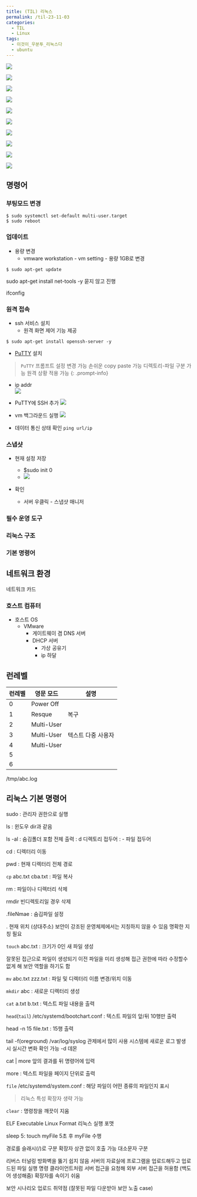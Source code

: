 ```yaml
---
title: (TIL) 리눅스
permalink: /til-23-11-03
categories:
  - TIL
  - Linux
tags:
  - 이것이_우분투_리눅스다
  - ubuntu
---
```

![](https://i.imgur.com/bXtvxpz.png)


![](https://i.imgur.com/ghynavu.png)

![](https://i.imgur.com/Yp3RHw5.png)


![](https://i.imgur.com/PUYjBwO.png)

![](https://i.imgur.com/f13y5d5.png)

![](https://i.imgur.com/HmJfIKJ.png)

![](https://i.imgur.com/suO4zFL.png)

![](https://i.imgur.com/3oCONhv.png)

![](https://i.imgur.com/5I5YUrV.png)

![](https://i.imgur.com/LHuoZq0.png)


## 명령어
### 부팅모드 변경
```
$ sudo systemctl set-default multi-user.target
$ sudo reboot
```
### 업데이트
- 용량 변경 
	- vmware workstation - vm setting - 용량 1GB로 변경 
```
$ sudo apt-get update
```

sudo apt-get install net-tools -y
묻지 않고 진행

ifconfig
### 원격 접속
- ssh 서비스 설치
	- 원격 화면 제어 기능 제공
```
$ sudo apt-get install openssh-server -y
```



- [PuTTY](https://www.putty.org/) 설치

>`PuTTY`
프롬프트 설정 변경 가능
손쉬운 copy paste 가능
디렉토리-파일 구분 가능
원격 상황 적용 가능
{: .prompt-info}

- ip addr  
	![](https://i.imgur.com/JAjHaWC.png)

- PuTTY에 SSH 추가
![](https://i.imgur.com/RWonmxA.png)


- vm 백그라운드 실행
![](https://i.imgur.com/9hDs1fc.png)

- 데이터 통신 상태 확인
`ping url/ip`
### 스냅샷
- 현재 설정 저장
	- $sudo init 0
	- ![](https://i.imgur.com/nrSTAqY.png)

- 확인
	- 서버 우클릭 - 스냅샷 매니저

### 필수 운영 도구






### 리눅스 구조
### 기본 명령어



## 네트워크 환경

네트워크 카드
### 호스트 컴퓨터
- 호스트 OS 
	- VMware
		- 게이트웨이 겸 DNS 서버
		- DHCP 서버
			- 가상 공유기
			- ip 하달



## 런레벨

| 런레벨 | 영문 모드  | 설명                   |
| ------ | ---------- | ------------------ |
| 0      | Power Off  |                    |
| 1      | Resque     | 복구               |
| 2      | Multi-User |                    |
| 3      | Multi-User | 텍스트 다중 사용자 |
| 4      | Multi-User |                    |
| 5      |            |                    |
| 6      |            |                    |


/tmp/abc.log


## 리눅스 기본 명령어

sudo 
: 관리자 권한으로 실행

ls
: 윈도우 dir과 같음

ls -al
:  숨김폴더 포함 전체 출력
: d 디렉토리 접두어
: - 파일 접두어

cd
: 디렉터리 이동

pwd
: 현재 디렉터리 전체 경로

`cp` abc.txt cba.txt
: 파일 복사

rm
: 파일이나 디렉터리 삭제

rmdir 빈디렉토리일 경우 삭제 

.fileNmae
:  숨김파일 설정

. 현재 위치 (상대주소)
보안이 강조된 운영체제에서는 지칭하지 않을 수 있음
명확한 지칭 필요


`touch` abc.txt
: 크기가 0인 새 파일 생성

잘못된 접근으로 파일이 생성되기 이전 파일을 미리 생성해 접근 권한에 따라  수정할수 없게 해 보안 역할을 하기도 함

`mv` abc.txt zzz.txt
: 파일 및 디렉터리 이름 변경/위치 이동

`mkdir` abc
: 새로운 디렉터리 생성

`cat` a.txt b.txt
: 텍스트 파일 내용을 출력

`head`(`tail`) /etc/systemd/bootchart.conf
: 텍스트 파일의 앞/뒤 10행만 출력

head -n 15 file.txt
: 15행 출력

tail -f(oreground) /var/log/syslog
관제에서 많이 사용
시스템에 새로운 로그 발생 시 실시간 변화 확인 가능
-d 데몬

cat | more
앞의 결과를 뒤 명령어에 입력

more
: 텍스트 파일을 페이지 단위로 출력 

`file` /etc/systemd/system.conf 
: 해당 파일이 어떤 종류의 파일인지 표시 

> 리눅스 특성
> 확장자 생략 가능

`clear`
: 명령창을 깨끗이 지움

ELF 
Executable Linux Format 리눅스 실행 포맷

sleep 5: touch myFile
5초 후 myFile 수행

경로를 슬래시(/)로 구분
확장자 상관 없이 호출 가능
대소문자 구분 

리버스 터널링
방화벽을 뚫기 쉽지 않음
서버의 자료실에 프로그램을 업로드해두고 업로드된 파일 실행 명령
클라이언트처럼 서버 접근을 요청해 외부 서버 접근을 허용함
(백도어 생성해줌)
확장자를 속이기 쉬움

보안 시나리오
업로드 취약점 (잘못된 파일 다운받아 보안 노출 case)

